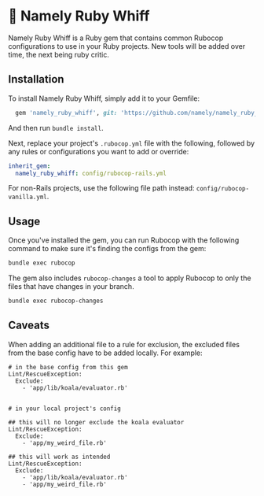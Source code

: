 # :nose: Namely Ruby Whiff

Namely Ruby Whiff is a Ruby gem that contains common Rubocop configurations to use in your Ruby projects. New tools will be added over time, the next being ruby critic.

## Installation

To install Namely Ruby Whiff, simply add it to your Gemfile:

```ruby
  gem 'namely_ruby_whiff', git: 'https://github.com/namely/namely_ruby_whiff.git', branch: 'master', require: false
```

And then run `bundle install`.

Next, replace your project's `.rubocop.yml` file with the following, followed by any rules or configurations you want to add or override:

```yaml
inherit_gem:
  namely_ruby_whiff: config/rubocop-rails.yml
```

For non-Rails projects, use the following file path instead: `config/rubocop-vanilla.yml`.

## Usage

Once you've installed the gem, you can run Rubocop with the following command to make sure it's finding the configs from the gem:

```bash
bundle exec rubocop
```

The gem also includes `rubocop-changes` a tool to apply Rubocop to only the files that have changes in your branch.

```bash
bundle exec rubocop-changes
```

## Caveats

When adding an additional file to a rule for exclusion, the excluded files from the base config have to be added locally. For example:

```
# in the base config from this gem
Lint/RescueException:
  Exclude:
    - 'app/lib/koala/evaluator.rb'


# in your local project's config

## this will no longer exclude the koala evaluator
Lint/RescueException:
  Exclude:
    - 'app/my_weird_file.rb'

## this will work as intended
Lint/RescueException:
  Exclude:
    - 'app/lib/koala/evaluator.rb'
    - 'app/my_weird_file.rb'
```
